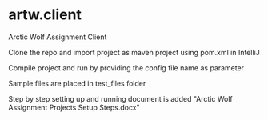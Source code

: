 # artw.client
Arctic Wolf Assignment Client

Clone the repo and import project as maven project using pom.xml in IntelliJ

Compile project and run by providing the config file name as parameter

Sample files are placed in test_files folder

Step by step setting up and running document is added 
"Arctic Wolf Assignment Projects Setup Steps.docx"


